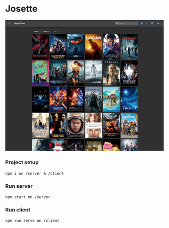 # Josette

![alt text](https://github.com/Korlandi42/Hypertube/blob/master/Preview/Screen%20Shot%202019-07-09%20at%2011.55.26%20PM.png?raw=true)

### Project setup
```
npm i on /server & /client
```

### Run server
```
npm start on /server
```

### Run client
```
npm run serve on /client
```
